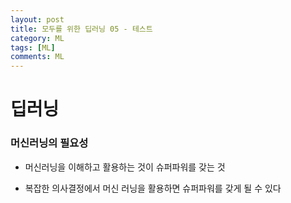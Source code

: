 ```yaml
---
layout: post
title: 모두를 위한 딥러닝 05 - 테스트
category: ML
tags: [ML]
comments: ML
---
```



# 딥러닝

### 머신러닝의 필요성

- 머신러닝을 이해하고 활용하는 것이 슈퍼파워를 갖는 것

- 복잡한 의사결정에서 머신 러닝을 활용하면 슈퍼파워를 갖게 될 수 있다
